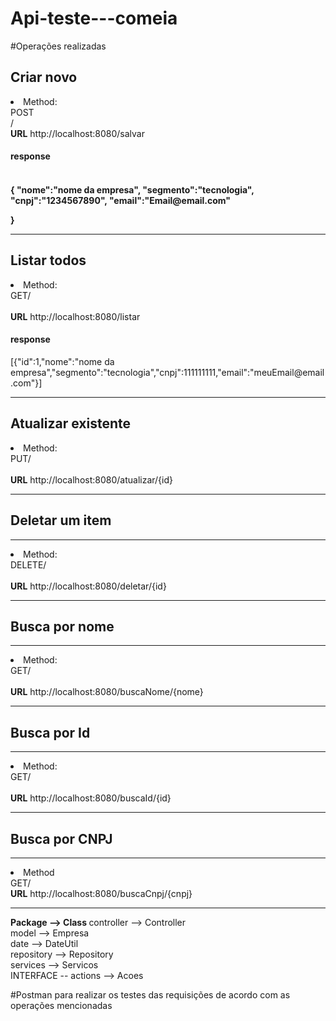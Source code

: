 # Api-teste---comeia

#Operações realizadas

<h2>Criar novo</h2>
<li>Method: <br>
POST</li>/ <br>
<b>URL</b> http://localhost:8080/salvar  <br>


<h4>response<h4>  
<br>
{
"nome":"nome da empresa",
"segmento":"tecnologia",
"cnpj":"1234567890",
"email":"Email@email.com"


}
<hr>
<h2>Listar todos </h2>
<li>Method: <br>
GET/</li> <br>
<b>URL</b> http://localhost:8080/listar <br>

<h4>response</h4> [{"id":1,"nome":"nome da empresa","segmento":"tecnologia","cnpj":111111111,"email":"meuEmail@email.com"}]
<hr>

<h2>Atualizar existente</h2>
<li/>Method: <br>
PUT/</li> <br>
<b>URL</b> http://localhost:8080/atualizar/{id}

<hr>
<h2>Deletar um item</h2>
<hr>
<li>Method: <br>
DELETE/</li> <br>
<b>URL</b> http://localhost:8080/deletar/{id}

<hr>
<h2>Busca por nome</h2>
<hr>
<li>Method: <br>
GET/</li> <br>
<b>URL</b> http://localhost:8080/buscaNome/{nome}

<hr>
<h2>Busca por Id</h2>
<hr>
<li>Method: <br>
GET/</li> <br>
<b>URL</b> http://localhost:8080/buscaId/{id}

<hr>
<h2>Busca por CNPJ</h2>
<hr>
<li>Method <br></li>
<td>GET/ <br>
<b>URL</b> http://localhost:8080/buscaCnpj/{cnpj}

<hr>


<b>Package --> Class
</b>
controller --> Controller <br>
model -->  Empresa <br>
date --> DateUtil <br>
repository --> Repository <br>
services --> Servicos <br>
INTERFACE -- actions --> Acoes <br>

#Postman para realizar os testes das requisições de acordo com as operações mencionadas
